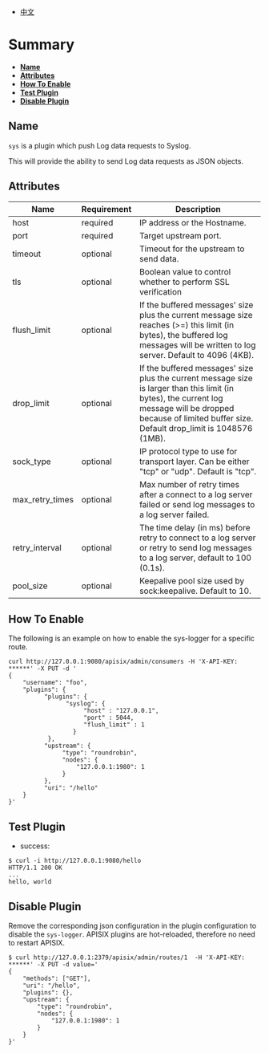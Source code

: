 <!--
#
# Licensed to the Apache Software Foundation (ASF) under one or more
# contributor license agreements.  See the NOTICE file distributed with
# this work for additional information regarding copyright ownership.
# The ASF licenses this file to You under the Apache License, Version 2.0
# (the "License"); you may not use this file except in compliance with
# the License.  You may obtain a copy of the License at
#
#     http://www.apache.org/licenses/LICENSE-2.0
#
# Unless required by applicable law or agreed to in writing, software
# distributed under the License is distributed on an "AS IS" BASIS,
# WITHOUT WARRANTIES OR CONDITIONS OF ANY KIND, either express or implied.
# See the License for the specific language governing permissions and
# limitations under the License.
#
-->

- [中文](../zh-cn/plugins/syslog.md)

# Summary
- [**Name**](#name)
- [**Attributes**](#attributes)
- [**How To Enable**](#how-to-enable)
- [**Test Plugin**](#test-plugin)
- [**Disable Plugin**](#disable-plugin)


## Name

`sys` is a plugin which push Log data requests to Syslog.

This will provide the ability to send Log data requests as JSON objects.

## Attributes

|Name           |Requirement    |Description|
|---------      |--------       |-----------|
|host           |required       | IP address or the Hostname.|
|port           |required       | Target upstream port.|
|timeout        |optional       |Timeout for the upstream to send data.|
|tls            |optional       |Boolean value to control whether to perform SSL verification|
|flush_limit    |optional       |If the buffered messages' size plus the current message size reaches (>=) this limit (in bytes), the buffered log messages will be written to log server. Default to 4096 (4KB).|
|drop_limit           |optional       |If the buffered messages' size plus the current message size is larger than this limit (in bytes), the current log message will be dropped because of limited buffer size. Default drop_limit is 1048576 (1MB).|
|sock_type|optional      |IP protocol type to use for transport layer. Can be either "tcp" or "udp". Default is "tcp".|
|max_retry_times|optional       |Max number of retry times after a connect to a log server failed or send log messages to a log server failed.|
|retry_interval|optional       |The time delay (in ms) before retry to connect to a log server or retry to send log messages to a log server, default to 100 (0.1s).|
|pool_size    |optional       |Keepalive pool size used by sock:keepalive. Default to 10.|

## How To Enable

The following is an example on how to enable the sys-logger for a specific route.

```shell
curl http://127.0.0.1:9080/apisix/admin/consumers -H 'X-API-KEY: ******' -X PUT -d '
{
    "username": "foo",
    "plugins": {
          "plugins": {
                "syslog": {
                     "host" : "127.0.0.1",
                     "port" : 5044,
                     "flush_limit" : 1
                  }
           },
          "upstream": {
               "type": "roundrobin",
               "nodes": {
                   "127.0.0.1:1980": 1
               }
          },
          "uri": "/hello"
    }
}'
```

## Test Plugin

* success:

```shell
$ curl -i http://127.0.0.1:9080/hello
HTTP/1.1 200 OK
...
hello, world
```

## Disable Plugin

Remove the corresponding json configuration in the plugin configuration to disable the `sys-logger`.
APISIX plugins are hot-reloaded, therefore no need to restart APISIX.

```shell
$ curl http://127.0.0.1:2379/apisix/admin/routes/1  -H 'X-API-KEY: ******' -X PUT -d value='
{
    "methods": ["GET"],
    "uri": "/hello",
    "plugins": {},
    "upstream": {
        "type": "roundrobin",
        "nodes": {
            "127.0.0.1:1980": 1
        }
    }
}'
```

